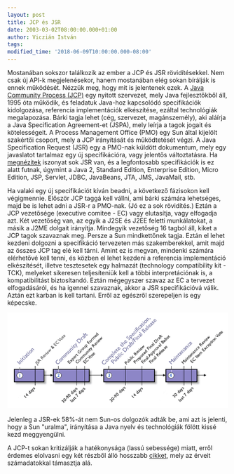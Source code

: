 ```yaml
---
layout: post
title: JCP és JSR
date: 2003-03-02T08:00:00.000+01:00
author: Viczián István
tags:
modified_time: '2018-06-09T10:00:00.000-08:00'
---
```


Mostanában sokszor találkozik az ember a JCP és JSR rövidítésekkel. Nem
csak új API-k megjelenésekor, hanem mostanában elég sokan bírálják is
ennek működését. Nézzük meg, hogy mit is jelentenek ezek. A [Java
Community Process (JCP)](http://jcp.org/en/home/index) egy nyitott
szervezet, mely Java fejlesztőkből áll, 1995 óta működik, és feladatuk
Java-hoz kapcsolódó specifikációk kidolgozása, referencia implementációk
elkészítése, ezáltal technológiák megalapozása. Bárki tagja lehet (cég,
szervezet, magánszemély), aki aláírja a Java Specification Agreement-et
(JSPA), mely leírja a tagok jogait és kötelességeit. A Process
Management Office (PMO) egy Sun által kijelölt szakértői csoport, mely a
JCP irányítását és működtetését végzi. A Java Specification Request
(JSR) egy a PMO-nak küldött dokumentum, mely egy javaslatot tartalmaz
egy új specifikációra, vagy jelentős változtatásra. Ha
[megnézitek](http://jcp.org/en/jsr/all) iszonyat sok JSR van, és a
legfontosabb specifikációk is ez alatt futnak, úgymint a Java 2,
Standard Edition, Enterprise Edition, Micro Edition, JSP, Servlet, JDBC,
JavaBeans, JTA, JMS, JavaMail, stb.

Ha valaki egy új specifikációt kíván beadni, a következő fázisokon kell
végigmennie. Először JCP taggá kell vállni, ami bárki számára
lehetséges, majd be is lehet adni a JSR-r a PMO-nak. (Jó ez a sok
rövidítés.) Eztán a JCP vezetősége (executive comitee - EC) vagy
elutasítja, vagy elfogadja azt. Két vezetőség van, az egyik a J2SE és
J2EE feletti munkálatokat, a másik a J2ME dolgait irányítja. Mindegyik
vezetőség 16 tagból áll, kiket a JCP tagok szavaznak meg. Persze a Sun
mindkettőnek tagja. Eztán el lehet kezdeni dolgozni a specifikáció
tervezeten más szakemberekkel, amit majd az összes JCP tag elé kell
tárni. Amint ez is megvan, mindenki számára elérhetővé kell tenni, és
közben el lehet kezdeni a referencia implementáció elkészítését, illetve
tesztesetek egy halmazát (technology compatibility kit - TCK), melyeket
sikeresen teljesíteniük kell a többi interpretációnak is, a
kompatibilitást biztosítandó. Eztán mégegyszer szavaz az EC a tervezet
elfogadásáról, és ha igennel szavaznak, akkor a JSR specifikációvá
válik. Aztán ezt karban is kell tartani. Erről az egészről szerepeljen
is egy képecske.

![Egy JSR életútja](/artifacts/posts/2003-03-02-jsp-es-jsr/timeline-sml.gif)

Jelenleg a JSR-ek 58%-át nem Sun-os dolgozók adták be, ami azt is
jelenti, hogy a Sun "uralma", irányítása a Java nyelv és technológiák
fölött kissé kezd meggyengülni.

A JCP-t sokan kritizálják a hatékonysága (lassú sebessége) miatt, erről
érdemes elolvasni egy két részből álló hosszabb
[cikket](https://www.javaworld.com/javaworld/jw-11-2002/jw-1108-jcp.html),
mely az érveit számadatokkal támasztja alá.
